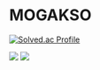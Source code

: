 # MOGAKSO

[![Solved.ac Profile](http://mazassumnida.wtf/api/v2/generate_badge?boj=sungsu0718)](https://solved.ac/sungsu0718`/)


![](https://raw.githubusercontent.com/your-github-YEONDUJIPSA/cf-stats/main/output/light_card.svg#gh-dark-mode-only)
![](https://raw.githubusercontent.com/your-github-YEONDUJIPSA/cf-stats/main/output/light_card.svg)
